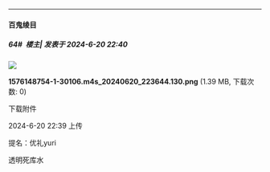 ﻿
*****

####  百鬼绫目  
##### 64#         楼主| 发表于 2024-6-20 22:40

<img src="https://img.saraba1st.com/forum/202406/20/223911u12xji1rf4r2cxlc.png" referrerpolicy="no-referrer">

<strong>1576148754-1-30106.m4s_20240620_223644.130.png</strong> (1.39 MB, 下载次数: 0)

下载附件

2024-6-20 22:39 上传

提名：优礼yuri

透明死库水

